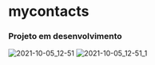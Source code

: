 # mycontacts

### Projeto em desenvolvimento

![2021-10-05_12-51](https://user-images.githubusercontent.com/72178841/136058395-9c6f4be5-9858-4207-8afa-fbb79d429005.png)
![2021-10-05_12-51_1](https://user-images.githubusercontent.com/72178841/136058432-a6d43cc4-82c4-443e-8b43-50302c3e76d1.png)

